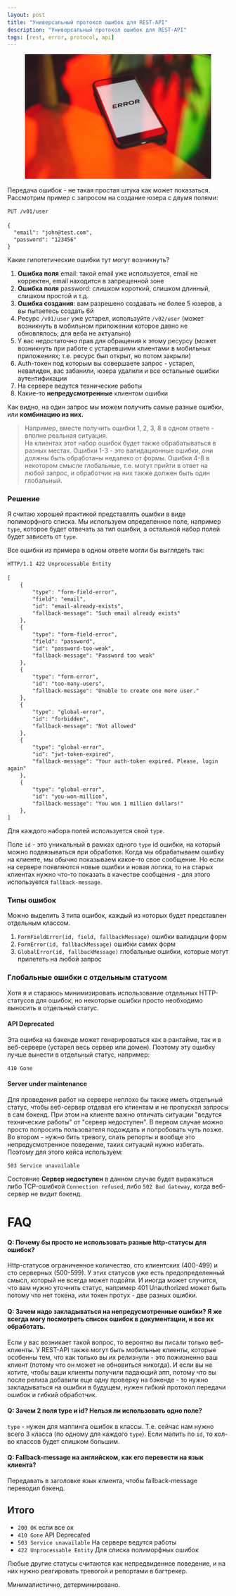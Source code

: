 ```yaml
---
layout: post
title: "Универсальный протокол ошибок для REST-API"
description: "Универсальный протокол ошибок для REST-API"
tags: [rest, error, protocol, api]
---
```


<figure class="center">
	<img src="/images/phone-error.jpeg" alt="">
</figure>

Передача ошибок - не такая простая штука как может показаться. Рассмотрим пример с запросом
на создание юзера с двумя полями:

```
PUT /v01/user

{
  "email": "john@test.com",
  "password": "123456"
}
```

Какие гипотетические ошибки тут могут возникнуть?

1. **Ошибка поля** email: такой email уже используется, email не корректен, email находится
в запрещенной зоне
2. **Ошибка поля** password: слишком короткий, слишком длинный, слишком простой и т.д.
3. **Ошибка создания**: вам разрешено создавать не более 5 юзеров, а вы пытаетесь создать 6й
4. Ресурс `/v01/user` уже устарел, используйте `/v02/user`
(может возникнуть в мобильном приложении которое давно не обновлялось; для веба не актуально)
5. У вас недостаточно прав для обращения к этому ресурсу (может возникнуть при работе с 
устаревшими клиентами в мобильных приложениях; т.е. ресурс был открыт, но потом закрыли)
6. Auth-токен под которым вы совершаете запрос - устарел, невалиден, вас забанили, юзера удалили
и все остальные ошибки аутентификации
7. На сервере ведутся технические работы
8. Какие-то **непредусмотренные** клиентом ошибки


Как видно, на один запрос мы можем получить самые разные ошибки, или **комбинацию из них.**


> Например, вместе получить ошибки 1, 2, 3, 8 в одном ответе - вполне реальная ситуация.  
> На клиентах этот набор ошибок будет также обрабатываться в разных местах. Ошибки 1-3 - это
> валидационные ошибки, они должны быть обработаны недалеко от формы. Ошибки 4-8 в некотором смысле
> глобальные, т.е. могут прийти в ответ на любой запрос, и обработчик на них также должен быть один
> глобальный.

### Решение

Я считаю хорошей практикой представлять ошибки в виде полиморфного списка.
Мы используем определенное поле, например `type`, которое будет отвечать за тип ошибки, а остальной
набор полей будет зависеть от `type`.

Все ошибки из примера в одном ответе могли бы выглядеть так:

```
HTTP/1.1 422 Unprocessable Entity

[
    {
        "type": "form-field-error",
        "field": "email",
        "id": "email-already-exists",
        "fallback-message": "Such email already exists"
    },
    {
        "type": "form-field-error",
        "field": "password",
        "id": "password-too-weak",
        "fallback-message": "Password too weak"
    },
    {
        "type": "form-error",
        "id": "too-many-users",
        "fallback-message": "Unable to create one more user."
    },
    {
        "type": "global-error",
        "id": "forbidden",
        "fallback-message": "Not allowed"
    },
    {
        "type": "global-error",
        "id": "jwt-token-expired",
        "fallback-message": "Your auth-token expired. Please, login again"
    },
    {
        "type": "global-error",
        "id": "you-won-million",
        "fallback-message": "You won 1 million dollars!"
    },
]
```

Для каждого набора полей используется свой `type`.

Поле `id` - это уникальный в рамках одного `type` id ошибки, на который можно подвязываться при обработке.
Когда мы обрабатываем ошибку на клиенте, мы обычно показываем какое-то свое сообщение.
Но если на сервере появляются новые ошибки и новая логика, то на старых клиентах нужно что-то показать
в качестве сообщения - для этого используется `fallback-message`.

### Типы ошибок

Можно выделить 3 типа ошибок, каждый из которых будет представлен отдельным классом.
1. `FormFieldError(id, field, fallbackMessage)` ошибки валидации форм
2. `FormError(id, fallbackMessage)` ошибки самих форм
3. `GlobalError(id, fallbackMessage)` глобальные ошибки, которые могут прилететь на любой запрос 

### Глобальные ошибки с отдельным статусом

Хотя я и стараюсь минимизировать использование отдельных HTTP-статусов для ошибок, но некоторые ошибки
просто необходимо выносить в отдельный статус.

#### API Deprecated

Эта ошибка на бэкенде может генерироваться как в рантайме, так и в веб-сервере
(устарел весь сервер или домен). Поэтому эту ошибку лучше вынести в отдельный статус, например:

```
410 Gone
```

#### Server under maintenance

Для проведения работ на сервере неплохо бы также иметь отдельный статус, чтобы веб-сервер
отдавал его клиентам и не пропускал запросы в сам бэкенд. При этом на клиенте важно отличать
ситуации "ведутся технические работы" от "сервер недоступен".
В первом случае можно просто попросить пользователя подождать и попробовать чуть позже. Во втором -
нужно бить тревогу, слать репорты и вообще это непредусмотренное поведение, таких ситуаций нужно
избегать. Поэтому для этого кейса используем:

```
503 Service unavailable
```

Состояние **Сервер недоступен** в данном случае будет выражаться либо TCP-ошибкой `Сonnection refused`,
либо `502 Bad Gateway`, когда веб-сервер не видит бэкенд.

# FAQ

#### **Q: Почему бы просто не использовать разные http-статусы для ошибок?**

Http-статусов ограниченное количество, сто клиентских (400-499) и сто серверных (500-599).
У этих статусов уже есть предопределенный смысл, который не всегда может подойти. И иногда может
случится, что вам нужно уточнить статус, например 401 Unauthorized может быть потому что нет токена,
или токен протух - две разных ошибки. 

#### **Q: Зачем надо закладываться на непредусмотренные ошибки? Я же всегда могу посмотреть список ошибок в документации, и все их обработать.**

Если у вас возникает такой вопрос, то вероятно вы писали только веб-клиенты.
У REST-API также могут быть мобильные клиенты, которые особенны тем, что как только вы их релизнули - 
это пожизненно ваш клиент (потому что он может не обновиться никогда). И если вы не хотите, чтобы
ваши клиенты получили падающий апп, потому что вы после релиза добавили еще одну проверку 
на бэкенде - то нужно закладываться на ошибки в будущем, нужен гибкий протокол передачи ошибок 
и гибкий обработчик.

#### **Q: Зачем 2 поля type и id? Нельзя ли использовать одно поле?**

`type` - нужен для маппинга ошибок в классы. Т.е. сейчас нам нужно всего 3 класса (по одному для
каждого `type`). Если мапить по `id`, то кол-во классов будет слишком большим.

#### **Q: Fallback-message на английском, как его перевести на язык клиента?**

Передавать в заголовке язык клиента, чтобы fallback-message переводил бэкенд. 


## Итого

* `200 OK` если все ок
* `410 Gone` API Deprecated
* `503 Service unavailable` На сервере ведутся работы
* `422 Unprocessable Entity` Для списка полиморфных ошибок

Любые другие статусы считаются как непредвиденное поведение, и на них нужно реагировать тревогой
и репортами в багтрекер. 

Минималистично, детерминировано.